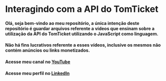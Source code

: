 # Interagindo com a API do TomTicket
#### Olá, seja bem-vindo ao meu repositório, a única intenção deste repositório é guardar arquivos referente a vídeos que ensinam sobre a utilização da API do TomTicket utilizando o JavaScript como linguagem.
#### Não há fins lucrativos referente a esses vídeos, inclusive os mesmos não contém anúncios ou links monetizados.

#### Acesse meu canal no [YouTube](https://youtube.com/@BrunoSilvaCoding)
#### Acesse meu perfil no [LinkedIn](https://www.linkedin.com/in/brunorlsilva/)
